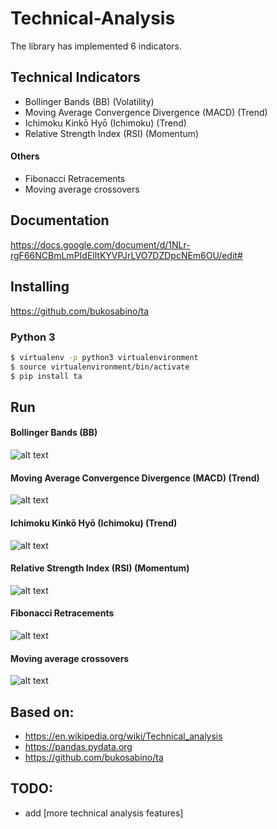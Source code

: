 # Technical-Analysis
The library has implemented 6 indicators.

## Technical Indicators
* Bollinger Bands (BB) (Volatility)
* Moving Average Convergence Divergence (MACD) (Trend)
* Ichimoku Kinkō Hyō (Ichimoku) (Trend)
* Relative Strength Index (RSI) (Momentum)

#### Others
* Fibonacci Retracements
* Moving average crossovers

## Documentation
https://docs.google.com/document/d/1NLr-rgF66NCBmLmPIdElltKYVPJrLVO7DZDpcNEm6OU/edit#

## Installing
https://github.com/bukosabino/ta

### Python 3
```sh
$ virtualenv -p python3 virtualenvironment
$ source virtualenvironment/bin/activate
$ pip install ta
```
## Run
#### Bollinger Bands (BB)
![alt text](https://github.com/DimitraPanou/Technical-Analysis/edit/master/doc/Figure_1.png)

#### Moving Average Convergence Divergence (MACD) (Trend)
![alt text](https://github.com/DimitraPanou/Technical-Analysis/edit/master/doc/Figure_1-1.png)
#### Ichimoku Kinkō Hyō (Ichimoku) (Trend)
![alt text](https://github.com/DimitraPanou/Technical-Analysis/edit/master/doc/Figure_1-2.png)
#### Relative Strength Index (RSI) (Momentum)
![alt text](https://github.com/DimitraPanou/Technical-Analysis/edit/master/doc/Figure_1-3.png)
#### Fibonacci Retracements
![alt text](https://github.com/DimitraPanou/Technical-Analysis/edit/master/doc/Figure_1-4.png)
#### Moving average crossovers
![alt text](https://github.com/DimitraPanou/Technical-Analysis/edit/master/doc/figure.png)
## Based on:

* https://en.wikipedia.org/wiki/Technical_analysis
* https://pandas.pydata.org
* https://github.com/bukosabino/ta

## TODO:
* add [more technical analysis features]
